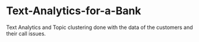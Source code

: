 # Text-Analytics-for-a-Bank
Text Analytics and Topic clustering done with the data of the customers and their call issues.
